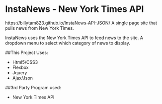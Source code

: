 # InstaNews - New York Times API

https://billytam823.github.io/InstaNews-API-JSON/
A single page site that pulls news from New York Times.

InstaNews uses the New York Times API to feed news to the site.
A dropdown menu to select which category of news to display.

##This Project Uses:
- Html5/CSS3
- Flexbox
- Jquery
- Ajax/Json

##3rd Party Program used:
- New York Times API
